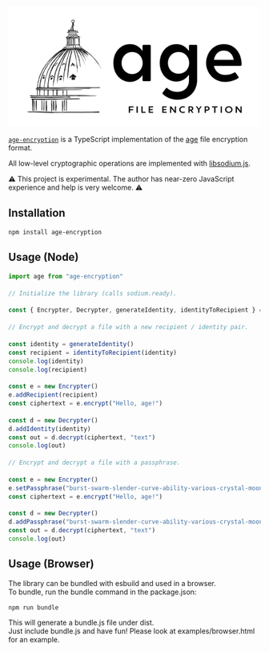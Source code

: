 <p align="center">
    <picture>
        <source media="(prefers-color-scheme: dark)" srcset="https://github.com/FiloSottile/age/blob/main/logo/logo_white.svg">
        <source media="(prefers-color-scheme: light)" srcset="https://github.com/FiloSottile/age/blob/main/logo/logo.svg">
        <img alt="The age logo, an wireframe of St. Peters dome in Rome, with the text: age, file encryption" width="600" src="https://github.com/FiloSottile/age/blob/main/logo/logo.svg">
    </picture>
</p>

[`age-encryption`](https://www.npmjs.com/package/age-encryption) is a TypeScript implementation of the
[age](https://age-encryption.org) file encryption format.

All low-level cryptographic operations are implemented with [libsodium.js](https://github.com/jedisct1/libsodium.js).

⚠️ This project is experimental. The author has near-zero JavaScript experience and help is very welcome. ⚠️

## Installation

```
npm install age-encryption
```

## Usage (Node)

```ts
import age from "age-encryption"

// Initialize the library (calls sodium.ready).

const { Encrypter, Decrypter, generateIdentity, identityToRecipient } = await age()

// Encrypt and decrypt a file with a new recipient / identity pair.

const identity = generateIdentity()
const recipient = identityToRecipient(identity)
console.log(identity)
console.log(recipient)

const e = new Encrypter()
e.addRecipient(recipient)
const ciphertext = e.encrypt("Hello, age!")

const d = new Decrypter()
d.addIdentity(identity)
const out = d.decrypt(ciphertext, "text")
console.log(out)

// Encrypt and decrypt a file with a passphrase.

const e = new Encrypter()
e.setPassphrase("burst-swarm-slender-curve-ability-various-crystal-moon-affair-three")
const ciphertext = e.encrypt("Hello, age!")

const d = new Decrypter()
d.addPassphrase("burst-swarm-slender-curve-ability-various-crystal-moon-affair-three")
const out = d.decrypt(ciphertext, "text")
console.log(out)
```

## Usage (Browser)

The library can be bundled with esbuild and used in a browser.  
To bundle, run the bundle command in the package.json:  
```
npm run bundle
```
This will generate a bundle.js file under dist.  
Just include bundle.js and have fun! Please look at examples/browser.html for an example.